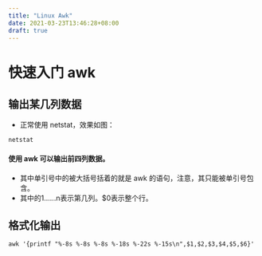 ```yaml
---
title: "Linux Awk"
date: 2021-03-23T13:46:28+08:00
draft: true
---
```


# 快速入门 awk

## 输出某几列数据

* 正常使用 netstat，效果如图：

```shell
netstat
```





#### 使用 awk 可以输出前四列数据。

* 其中单引号中的被大括号括着的就是 awk 的语句，注意，其只能被单引号包含。
* 其中的$1......$n表示第几列。$0表示整个行。


## 格式化输出



```shell
awk '{printf "%-8s %-8s %-8s %-18s %-22s %-15s\n",$1,$2,$3,$4,$5,$6}'
```


```shell
```
```shell
```
```shell
```

```shell
```

